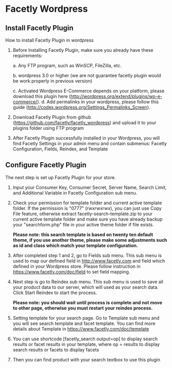 Facetly Wordpress
=================

Install Facetly Plugin
----------------------

How to install Facetly Plugin in wordpress

1. Before Installing Facetly Plugin, make sure you already have these requirements:
    
     a. Any FTP program, such as WinSCP, FileZilla, etc.
    
     b. wordpress 3.0 or higher (we are not guarantee facetly plugin would be work properly in previous version)
    
     c. Activated Wordpress E-Commerce depends on your platform, please download this plugin here (http://wordpress.org/extend/plugins/wp-e-commerce/).
     d. Add permalinks in your wordpress, please follow this guide (http://codex.wordpress.org/Settings_Permalinks_Screen).

2. Download Facetly Plugin from github (https://github.com/facetly/facetly_wordpress) and upload it to your plugins folder using FTP program

3. After Facetly Plugin successfully installed in your Wordpress, you will find Facetly Settings in your admin menu and contain submenus: Facetly Configuration, Fields, Reindex, and Template

Configure Facetly Plugin
------------------------

The next step is set up Facetly Plugin for your store.

1. Input your Consumer Key, Consumer Secret, Server Name, Search Limit, and Additional Variable in Facetly Configuration sub menu.

2. Check your permission for template folder and current active template folder. If the permission is "0777" (rwxrwxrwx), you can just use Copy File feature, otherwise extract facetly-search-template.zip to your current active template folder and make sure you have already backup your "searchform.php" file in your active theme folder if file exists.

    <b>Please note: this search template is based on twenty ten default theme, if you use another theme, please make some adjustments such as id and class which match your template configuration.</b>

3. After completed step 1 and 2, go to Fields sub menu. This sub menu is used to map our defined field in http://www.facetly.com and field which defined in your Wordpress store. Please follow instruction in https://www.facetly.com/doc/field to set field mapping.

4. Next step is go to Reindex sub menu. This sub menu is used to save all your product data to our server, which will used as your search data. Click Start Reindex to start the process.

    <b>Please note: you should wait until process is complete and not move to other page, otherwise you must restart your reindex process.</b>

5. Setting template for your search page. Go to Template sub menu and you will see search template and facet template. You can find more details about Template in https://www.facetly.com/doc/template

6. You can use shortcode [facetly_search output=op] to display search results or facet results in your template, where op = results to display search results or facets to display facets

7. Then you can find product with your search textbox to use this plugin
